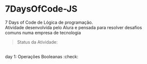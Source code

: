# 7DaysOfCode-JS

7 Days of Code de Lógica de programação.
<br>
Atividade desenvolvida pelo Alura e pensada para resolver desafios comuns numa empresa de tecnologia

> Status da Atividade: 
<br>
day 1: Operações Booleanas :check:
